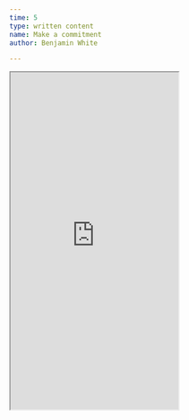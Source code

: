 ```yaml
---
time: 5
type: written content
name: Make a commitment
author: Benjamin White

---
```


<iframe id='learning_contract' height='600' src='https://thinkful.typeform.com/to/k1LySc'></iframe>

